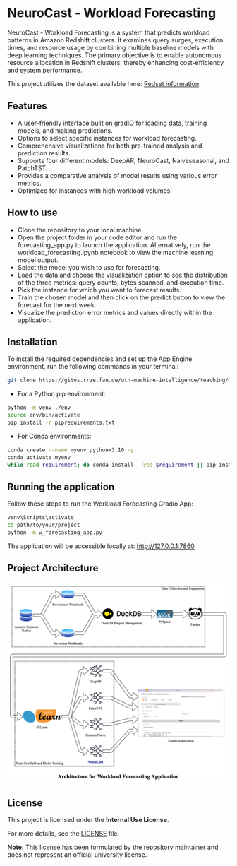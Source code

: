 # NeuroCast - Workload Forecasting
NeuroCast - Workload Forecasting is a system that predicts workload patterns in Amazon Redshift clusters. It examines query surges, execution times, and resource usage by combining multiple baseline models with deep learning techniques. The primary objective is to enable autonomous resource allocation in Redshift clusters, thereby enhancing cost-efficiency and system performance.

This project utilizes the dataset available here: [Redset information](https://github.com/amazon-science/redset)

## Features
- A user-friendly interface built on gradIO for loading data, training models, and making predictions.
- Options to select specific instances for workload forecasting.
- Comprehensive visualizations for both pre-trained analysis and prediction results.
- Supports four different models: DeepAR, NeuroCast, Naiveseasonal, and PatchTST.
- Provides a comparative analysis of model results using various error metrics.
- Optimized for instances with high workload volumes.

## How to use
- Clone the repository to your local machine.
- Open the project folder in your code editor and run the forecasting_app.py to launch the application. Alternatively, run the workload_forecasting.ipynb notebook to view the machine learning model output.
- Select the model you wish to use for forecasting.
- Load the data and choose the visualization option to see the distribution of the three metrics: query counts, bytes scanned, and execution time.
- Pick the instance for which you want to forecast results.
- Train the chosen model and then click on the predict button to view the forecast for the next week.
- Visualize the prediction error metrics and values directly within the application.

## Installation
To install the required dependencies and set up the App Engine environment, run the following commands in your terminal:

```bash
git clone https://gitos.rrze.fau.de/utn-machine-intelligence/teaching/ml-ws2425-final-projects/g8.git
```

- For a Python pip environment:
```bash
python -m venv ./env
source env/bin/activate
pip install -r piprequirements.txt
```

- For Conda environments:
```bash
conda create --name myenv python=3.10 -y
conda activate myenv
while read requirement; do conda install --yes $requirement || pip install $requirement; done < requirements.txt
```

## Running the application
Follow these steps to run the Workload Forecasting Gradio App:
```bash
venv\Scripts\activate
cd path/to/your/project
python -m w_forecasting_app.py
```
The application will be accessible locally at: http://127.0.0.1:7860

## Project Architecture
![Project Architecture](./architecture.png)

## License
This project is licensed under the **Internal Use License**.  

For more details, see the [LICENSE](LICENSE) file.

**Note:** This license has been formulated by the repository maintainer and does not represent an official university license.
